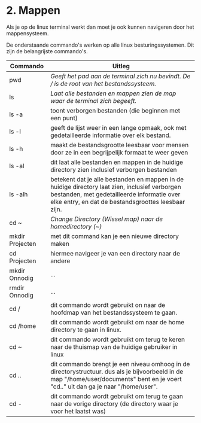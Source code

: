 # 2. Mappen
Als je op de linux terminal werkt dan moet je ook kunnen navigeren door het mappensysteem.

De onderstaande commando's werken op alle linux besturingssystemen. Dit zijn de belangrijste commando's.

Commando | Uitleg
--- | ---
pwd | _Geeft het pad aan de terminal zich nu bevindt. De / is de root van het bestandssysteem._
ls | _Laat alle bestanden en mappen zien de map waar de terminal zich begeeft._
ls -a | toont verborgen bestanden (die beginnen met een punt)
ls -l | geeft de lijst weer in een lange opmaak, ook met gedetailleerde informatie over elk bestand.
ls -h | maakt de bestandsgrootte leesbaar voor mensen door ze in een begrijpelijk formaat te weer geven
ls -al | dit laat alle bestanden en mappen in de huidige directory zien inclusief verborgen bestanden
ls -alh | betekent dat je alle bestanden en mappen in de huidige directory laat zien, inclusief verborgen bestanden, met gedetailleerde informatie over elke entry, en dat de bestandsgroottes leesbaar zijn.
cd ~ | _Change Directory (Wissel map) naar de homedirectory (~)_
mkdir Projecten | met dit command kan je een nieuwe directory maken
cd Projecten | hiermee navigeer je van een directory naar de andere
mkdir Onnodig | ...
rmdir Onnodig | ...
cd / | dit commando wordt gebruikt on naar de hoofdmap van het bestandssysteem te gaan.
cd /home | dit commando wordt gebruikt om naar de home directory te gaan in linux.
cd ~ | dit commando wordt gebruikt om terug te keren naar de thuismap van de huidige gebruiker in linux
cd .. | dit commando brengt je een niveau omhoog in de directorystructuur. dus als je bijvoorbeeld in de map "/home/user/documents" bent en je voert "cd.." uit dan ga je naar "/home/user".
cd - | dit commando wordt gebruikt om terug te gaan naar de vorige directory (de directory waar je voor het laatst was)
